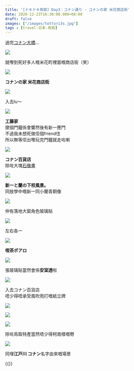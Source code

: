 ```yaml
---
title: '[ドキドキ鳥取] Day3：コナン通り - コナンの家 米花商店街'
date: 2020-12-23T16:30:00.000+08:00
draft: false
images: ["/images/tottori3s.jpg"]
tags : [travel-日本-鳥取]
---
```


過完[コナン大橋](https://hidie.net/tottori3r/)...  

![](/images/tottori3s1.jpg)

就嚟到死好多人嘅米花町裡面嘅商店街（笑）

![](/images/tottori3s.jpg)

**コナンの家 米花商店街**  

![](/images/tottori3s2.jpg)

入去lu～ 

![](/images/tottori3s3.jpg)

**工藤家**  
撳個門鐘係會響然後有新一應門  
不過我未想死做佢個friend住  
所以無等佢出嚟玩完門鐘就走咗喇  

![](/images/tottori3s4.jpg)

**コナン百貨店**  
除咗大塊[石像畫](https://hidie.net/tottori3p/)  

![](/images/tottori3n16.jpg)

**新一と蘭の下校風景。**  
同放學中嘅新一同小蘭青銅像  

![](/images/tottori3s5.jpg)

仲有落地大窗角色玻璃貼  

![](/images/tottori3s6.jpg)

左右各一  

![](/images/tottori3s7.jpg)

**喫茶ポアロ**  

![](/images/tottori3s8.jpg)

張玻璃貼當然會係**安室透**啦  

![](/images/tottori3s9.jpg)

入去コナン百貨店  
唔少得唔承受風吹雨打嘅紙立牌  

![](/images/tottori3s10.jpg)

![](/images/tottori3s11.jpg)

![](/images/tottori3s12.jpg)

除咗鳥取特產當然唔少得柯南樣嘅嘢  

![](/images/tottori3s13.jpg)

同埋**江戸川 コナン**名字由來嘅場景  
  
  
  
  
{{<tottori>}}  
